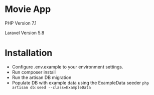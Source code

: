 # Movie App

<p>PHP Version 7.1</p>
<p>Laravel Version 5.8</p>

# Installation
* Configure .env.example to your environment settings.
* Run composer install
* Run the artisan DB migration
* Populate DB with example data using the ExampleData seeder <code>php artisan db:seed --class=ExampleData</code>

